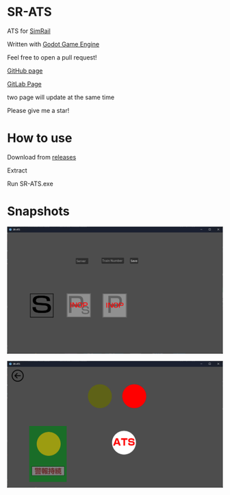 # SR-ATS
ATS for [SimRail](https://simrail.eu/en/our-games/simrail-2021)

Written with [Godot Game Engine](https://godotengine.org)

Feel free to open a pull request!

[GitHub page](https://github.com/rinnyanneko/SR-ATS)

[GitLab Page](https://gitlab.com/rinnyanneko/SR-ATS)

two page will update at the same time

Please give me a star!

# How to use

Download from [releases](https://github.com/rinnyanneko/SR-ATS/releases)

Extract

Run SR-ATS.exe

# Snapshots

![](./screenshot/Screenshot%202024-09-14%20162539.png)

![](./screenshot/Screenshot%202024-09-14%20162606.png)
